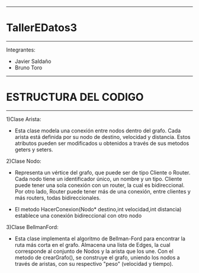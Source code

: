 -----------------------------------------
#               TallerEDatos3
-----------------------------------------
Integrantes:
- Javier Saldaño
- Bruno Toro
-----------------------------------------
#           ESTRUCTURA DEL CODIGO
-----------------------------------------

1)Clase Arista:
- Esta clase modela una conexión entre nodos dentro del grafo. Cada arista está definida
por su nodo de destino, velocidad y distancia. Estos atributos pueden ser modificados
u obtenidos a través de sus metodos geters y seters.

2)Clase Nodo:
- Representa un vértice del grafo, que puede ser de tipo Cliente o Router. Cada nodo tiene un 
identificador único, un nombre y un tipo. Cliente puede tener una sola conexión con un router, 
la cual es bidireccional. Por otro lado, Router puede tener más de una conexión, entre clientes 
y más routers, todas bidireccionales.

- El metodo HacerConexion(Nodo* destino,int velocidad,int distancia) establece
una conexión bidireccional con otro nodo

3)Clase BellmanFord:
- Esta clase implementa el algoritmo de Bellman-Ford para encontrar la ruta más corta en el grafo.
Almacena una lista de Edges, la cual corresponde al conjunto de Nodos y la arista que los une.
Con el metodo de crearGrafo(), se construye el grafo, uniendo los nodos a través de aristas, con
su respectivo "peso" (velocidad y tiempo).